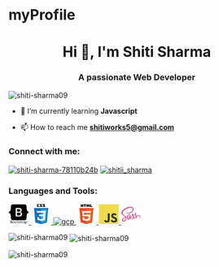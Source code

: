 # myProfile



<h1 align="center">Hi 👋, I'm Shiti Sharma</h1>
<h3 align="center">A passionate Web Developer</h3>

<p align="left"> <img src="https://komarev.com/ghpvc/?username=shiti-sharma09&label=Profile%20views&color=0e75b6&style=flat" alt="shiti-sharma09" /> </p>

- 🌱 I’m currently learning **Javascript**

- 📫 How to reach me **shitiworks5@gmail.com**

<h3 align="left">Connect with me:</h3>
<p align="left">
<a href="https://linkedin.com/in/shiti-sharma-78110b24b" target="blank"><img align="center" src="https://raw.githubusercontent.com/rahuldkjain/github-profile-readme-generator/master/src/images/icons/Social/linked-in-alt.svg" alt="shiti-sharma-78110b24b" height="30" width="40" /></a>
<a href="https://instagram.com/shitii_sharma" target="blank"><img align="center" src="https://raw.githubusercontent.com/rahuldkjain/github-profile-readme-generator/master/src/images/icons/Social/instagram.svg" alt="shitii_sharma" height="30" width="40" /></a>
</p>

<h3 align="left">Languages and Tools:</h3>
<p align="left"> <a href="https://getbootstrap.com" target="_blank" rel="noreferrer"> <img src="https://raw.githubusercontent.com/devicons/devicon/master/icons/bootstrap/bootstrap-plain-wordmark.svg" alt="bootstrap" width="40" height="40"/> </a> <a href="https://www.w3schools.com/css/" target="_blank" rel="noreferrer"> <img src="https://raw.githubusercontent.com/devicons/devicon/master/icons/css3/css3-original-wordmark.svg" alt="css3" width="40" height="40"/> </a> <a href="https://cloud.google.com" target="_blank" rel="noreferrer"> <img src="https://www.vectorlogo.zone/logos/google_cloud/google_cloud-icon.svg" alt="gcp" width="40" height="40"/> </a> <a href="https://www.w3.org/html/" target="_blank" rel="noreferrer"> <img src="https://raw.githubusercontent.com/devicons/devicon/master/icons/html5/html5-original-wordmark.svg" alt="html5" width="40" height="40"/> </a> <a href="https://developer.mozilla.org/en-US/docs/Web/JavaScript" target="_blank" rel="noreferrer"> <img src="https://raw.githubusercontent.com/devicons/devicon/master/icons/javascript/javascript-original.svg" alt="javascript" width="40" height="40"/> </a> <a href="https://sass-lang.com" target="_blank" rel="noreferrer"> <img src="https://raw.githubusercontent.com/devicons/devicon/master/icons/sass/sass-original.svg" alt="sass" width="40" height="40"/> </a> </p>

<p><img align="left" src="https://github-readme-stats.vercel.app/api/top-langs?username=shiti-sharma09&show_icons=true&locale=en&layout=compact" alt="shiti-sharma09" /></p>

<p>&nbsp;<img align="center" src="https://github-readme-stats.vercel.app/api?username=shiti-sharma09&show_icons=true&locale=en" alt="shiti-sharma09" /></p>

<p><img align="center" src="https://github-readme-streak-stats.herokuapp.com/?user=shiti-sharma09&" alt="shiti-sharma09" /></p>
